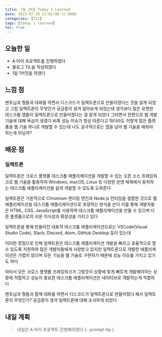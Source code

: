 ```yaml
---
title: 7월 29일 Today I Learned
date: 2023-07-29 21:01:00 +/-0000
categories: [TIL]
tags: [today i learned]
toc: true
---
```


## 오늘한 일

* A·아이 프로젝트를 진행하였다
* 블로그 TIL을 작성하였다
* 1일 1커밋을 하였다

## 느낌 점

멘토님과 형들과 대화를 하면서 디스코드가 일렉트론으로 만들어졌다는 것을 알게 되었고 그럼 일렉트론이 무엇인가 궁금증이 생겨 알아보게 되었는데 생각보다 많은 유명한 데스크톱 앱들이 일렉트론으로 만들어졌다는 걸 알게 되었다 그러면서 한편으로 웹 개발 기술에 대해 욕심이 생겼다 비록 성능 이슈가 항상 따른다고 하더라도 이렇게 많은 플랫폼을 웹 기술 하나로 개발할 수 있는데 나도 궁극적으로는 앱을 넘어 웹 기술을 배워야 하는게 아닐까?

## 배운 점

### 일렉트론

일렉트론은 크로스 플랫폼 데스크톱 애플리케이션을 개발할 수 있는 오픈 소스 프레임워크로 웹 기술을 활용하여 Windows, macOS, Linux 등 다양한 운영 체제에서 동작하는 데스크톱 애플리케이션을 쉽게 개발할 수 있도록 도와준다

일렉트론은 기본적으로 Chromium 렌더링 엔진과 Node.js 런타임을 결합한 것으로 웹 애플리케이션을 데스크톱 애플리케이션으로 포장하는 방식을 쓴다 이를 통해 개발자들은 HTML, CSS, JavaScript를 사용하여 데스크톱 애플리케이션을 만들 수 있으며 다른 플랫폼으로의 쉬운 이식성과 확장성을 가지고 있다

일렉트론을 통해 만들어진 대표적 데스크톱 애플리케이션으로는 VSCode(Visual Studio Code), Slack, Discord, Atom, GitHub Desktop 등이 있는데

이러한 장점으로 인해 일렉트론은 데스크톱 애플리케이션 개발을 빠르고 효율적으로 할 수 있도록 지원하여 많은 개발자들에게 사랑받고 있지만 일렉트론으로 개발한 애플리케이션은 가볍지 않으며 모든 기능을 웹 기술로 구현하기 때문에 성능 이슈를 가지고 있기도 하다 

따라서 모든 크로스 플랫폼 프레임워크가 그렇듯이 상황에 맞게 빠르게 개발해야하는 상황에 적합하고 성능이 중요한 데스크톱 애플리케이션은 네이티브로 개발하는게 적합하다

멘토님과 형들과 함께 대화를 하면서 디스코드가 일렉트론으로 만들어졌다 해서 일렉트론이 무엇인가? 궁금증이 생겨 일렉트론에 대해 조사하게 되었다

## 내일 계획

> 내일은 A·아이 프로젝트 진행해야겠다
{: .prompt-tip }
